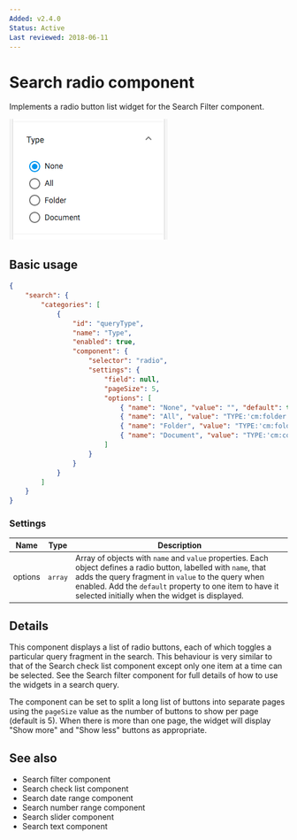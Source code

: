```yaml
---
Added: v2.4.0
Status: Active
Last reviewed: 2018-06-11
---
```


# Search radio component 

Implements a radio button list widget for the Search Filter component.

![Radio Widget screenshot](../docassets/images/search-radio.png)

## Basic usage

```json
{
    "search": {
        "categories": [
            {
                "id": "queryType",
                "name": "Type",
                "enabled": true,
                "component": {
                    "selector": "radio",
                    "settings": {
                        "field": null,
                        "pageSize": 5,
                        "options": [
                            { "name": "None", "value": "", "default": true },
                            { "name": "All", "value": "TYPE:'cm:folder' OR TYPE:'cm:content'" },
                            { "name": "Folder", "value": "TYPE:'cm:folder'" },
                            { "name": "Document", "value": "TYPE:'cm:content'" }
                        ]
                    }
                }
            }
        ]
    }
}
```

### Settings

| Name | Type | Description |
| ---- | ---- | ----------- |
| options | `array` | Array of objects with `name` and `value` properties. Each object defines a radio button, labelled with `name`, that adds the query fragment in `value` to the query when enabled. Add the `default` property to one item to have it selected initially when the widget is displayed. |

## Details

This component displays a list of radio buttons, each of which toggles a particular
query fragment in the search. This behaviour is very similar to that of the
Search check list component except only one item at a time can be selected. See the
Search filter component for full details of how to use the widgets in a search query.

The component can be set to split a long list of buttons into separate pages
using the `pageSize` value as the number of buttons to show per page (default is 5).
When there is more than one page, the widget will display "Show more" and "Show less"
buttons as appropriate.

## See also

- Search filter component
- Search check list component
- Search date range component
- Search number range component
- Search slider component
- Search text component
